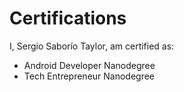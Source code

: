 # Certifications
I, Sergio Saborío Taylor, am certified as:

- Android Developer Nanodegree
- Tech Entrepreneur Nanodegree
